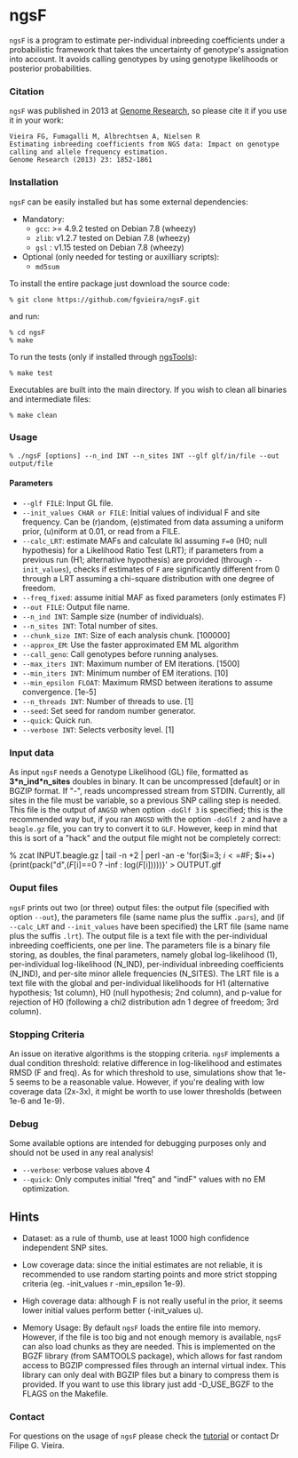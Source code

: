 

# ngsF

`ngsF` is a program to estimate per-individual inbreeding coefficients under a probabilistic framework that takes the uncertainty of genotype's assignation into account. It avoids calling genotypes by using genotype likelihoods or posterior probabilities.

### Citation

`ngsF` was published in 2013 at [Genome Research](http://genome.cshlp.org/content/23/11/1852.full), so please cite it if you use it in your work:

    Vieira FG, Fumagalli M, Albrechtsen A, Nielsen R
    Estimating inbreeding coefficients from NGS data: Impact on genotype calling and allele frequency estimation.
    Genome Research (2013) 23: 1852-1861

### Installation

`ngsF` can be easily installed but has some external dependencies:

* Mandatory:
  * `gcc`: >= 4.9.2 tested on Debian 7.8 (wheezy)
  * `zlib`: v1.2.7 tested on Debian 7.8 (wheezy)
  * `gsl` : v1.15 tested on Debian 7.8 (wheezy)
* Optional (only needed for testing or auxilliary scripts):
  * `md5sum`

To install the entire package just download the source code:

    % git clone https://github.com/fgvieira/ngsF.git

and run:

    % cd ngsF
    % make

To run the tests (only if installed through [ngsTools](https://github.com/mfumagalli/ngsTools)):

    % make test

Executables are built into the main directory. If you wish to clean all binaries and intermediate files:

    % make clean

### Usage

    % ./ngsF [options] --n_ind INT --n_sites INT --glf glf/in/file --out output/file

#### Parameters

* `--glf FILE`: Input GL file.
* `--init_values CHAR or FILE`: Initial values of individual F and site frequency. Can be (r)andom, (e)stimated from data assuming a uniform prior, (u)niform at 0.01, or read from a FILE.
* `--calc_LRT`: estimate MAFs and calculate lkl assuming `F=0` (H0; null hypothesis) for a Likelihood Ratio Test (LRT); if parameters from a previous run (H1; alternative hypothesis) are provided (through `--init_values`), checks if estimates of `F` are significantly different from 0 through a LRT assuming a chi-square distribution with one degree of freedom.
* `--freq_fixed`: assume initial MAF as fixed parameters (only estimates F)
* `--out FILE`: Output file name.
* `--n_ind INT`: Sample size (number of individuals).
* `--n_sites INT`: Total number of sites.
* `--chunk_size INT`: Size of each analysis chunk. [100000]
* `--approx_EM`: Use the faster approximated EM ML algorithm
* `--call_geno`: Call genotypes before running analyses.
* `--max_iters INT`: Maximum number of EM iterations. [1500]
* `--min_iters INT`: Minimum number of EM iterations. [10]
* `--min_epsilon FLOAT`: Maximum RMSD between iterations to assume convergence. [1e-5]
* `--n_threads INT`: Number of threads to use. [1]
* `--seed`: Set seed for random number generator.
* `--quick`: Quick run.
* `--verbose INT`: Selects verbosity level. [1]

### Input data
As input `ngsF` needs a Genotype Likelihood (GL) file, formatted as __3\*n_ind\*n_sites__ doubles in binary. It can be uncompressed [default] or in BGZIP format. If "-", reads uncompressed stream from STDIN. Currently, all sites in the file must be variable, so a previous SNP calling step is needed.
This file is the output of `ANGSD` when option `-doGlf 3` is specified; this is the recommended way but, if you ran `ANGSD` with the option `-doGlf 2` and have a `beagle.gz` file, you can try to convert it to `GLF`. However, keep in mind that this is sort of a "hack" and the output file might not be completely correct:

   % zcat INPUT.beagle.gz | tail -n +2 | perl -an -e 'for($i=3; $i<=$#F; $i++){print(pack("d",($F[$i]==0 ? -inf : log($F[$i]))))}' > OUTPUT.glf

### Ouput files
`ngsF` prints out two (or three) output files: the output file (specified with option `--out`), the parameters file (same name plus the suffix `.pars`), and (if `--calc_LRT` and `--init_values` have been specified) the LRT file (same name plus the suffis `.lrt`). The output file is a text file with the per-individual inbreeding coefficients, one per line. The parameters file is a binary file storing, as doubles, the final parameters, namely global log-likelihood (1), per-individual log-likelihood (N_IND), per-individual inbreeding coefficients (N_IND), and per-site minor allele frequencies (N_SITES). The LRT file is a text file with the global and per-individual likelihoods for H1 (alternative hypothesis; 1st column), H0 (null hypothesis; 2nd column), and p-value for rejection of H0 (following a chi2 distribution adn 1 degree of freedom; 3rd column).

### Stopping Criteria
An issue on iterative algorithms is the stopping criteria. `ngsF` implements a dual condition threshold: relative difference in log-likelihood and estimates RMSD (F and freq). As for which threshold to use, simulations show that 1e-5 seems to be a reasonable value. However, if you're dealing with low coverage data (2x-3x), it might be worth to use lower thresholds (between 1e-6 and 1e-9).

### Debug
Some available options are intended for debugging purposes only and should not be used in any real analysis!

* `--verbose`: verbose values above 4
* `--quick`: Only computes initial "freq" and "indF" values with no EM optimization.

## Hints
- Dataset: as a rule of thumb, use at least 1000 high confidence independent SNP sites.

- Low coverage data: since the initial estimates are not reliable, it is recommended to use random starting points and more strict stopping criteria (eg. -init_values r -min_epsilon 1e-9).

- High coverage data: although F is not really useful in the prior, it seems lower initial values perform better (-init_values u).

- Memory Usage: By default `ngsF` loads the entire file into memory. However, if the file is too big and not enough memory is available, `ngsF` can also load chunks as they are needed. This is implemented on the BGZF library (from SAMTOOLS package), which allows for fast random access to BGZIP compressed files through an internal virtual index. This library can only deal with BGZIP files but a binary to compress them is provided.
If you want to use this library just add -D_USE_BGZF to the FLAGS on the Makefile.

### Contact
For questions on the usage of `ngsF` please check the [tutorial](https://github.com/fgvieira/ngsF/tree/master/examples) or contact Dr Filipe G. Vieira.

